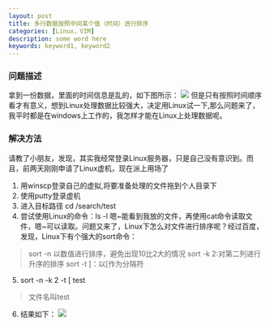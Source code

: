 ```yaml
---
layout: post
title: 多行数据按照中间某个值（时间）进行排序
categories: [Linux，VIM]
description: some word here
keywords: keyword1, keyword2
---
```


### 问题描述
拿到一份数据，里面的时间信息是乱的，如下图所示：
![](2015-12-20-sort1.png) 
但是只有按照时间顺序看才有意义，想到Linux处理数据比较强大，决定用Linux试一下,那么问题来了，我平时都是在windows上工作的，我怎样才能在Linux上处理数据呢。
### 解决方法
请教了小朋友，发现，其实我经常登录Linux服务器，只是自己没有意识到。而且，前两天刚刚申请了Linux虚机，现在派上用场了
1. 用winscp登录自己的虚拟,将要准备处理的文件拖到个人目录下
2. 使用putty登录虚机
3. 进入目标路径 cd /search/test
4. 尝试使用Linux的命令：ls -l 嗯~能看到我放的文件，再使用cat命令读取文件，嗯~可以读取。问题又来了，Linux下怎么对文件进行排序呢？经过百度，发现，Linux下有个强大的sort命令：
> sort -n 以数值进行排序，避免出现10比2大的情况
sort -k 2:对第二列进行升序的排序
sort -t [：以[作为分隔符
5. sort -n -k 2 -t [ test
> 文件名叫test

6. 结果如下：
![](2015-12-20-sort2.png)
